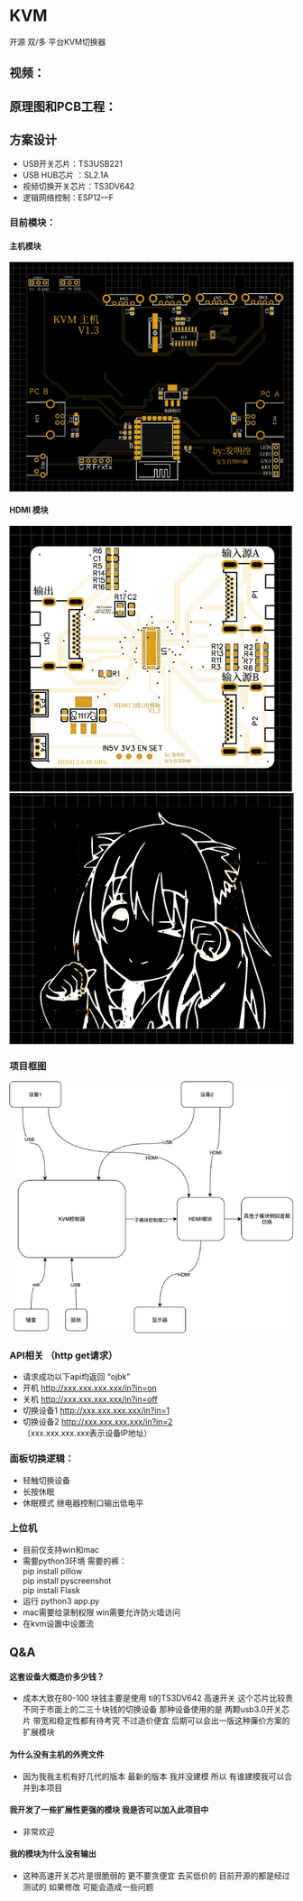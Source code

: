 # KVM
开源 双/多 平台KVM切换器 

## 视频：

## 原理图和PCB工程：


## 方案设计
* USB开关芯片：TS3USB221
* USB HUB芯片 ：SL2.1A
* 视频切换开关芯片：TS3DV642
* 逻辑网络控制：ESP12—F
### 目前模块：
#### 主机模块 
![img](./img/kvm主机.png)
#### HDMI 模块
![img](./img/hdmi1.png)
![img](./img/hdmi2.png)





### 项目框图
![img](./img/kvm.png)
### API相关 （http get请求）
* 请求成功以下api均返回 “ojbk”
* 开机 http://xxx.xxx.xxx.xxx/in?in=on
* 关机 http://xxx.xxx.xxx.xxx/in?in=off
* 切换设备1 http://xxx.xxx.xxx.xxx/in?in=1
* 切换设备2 http://xxx.xxx.xxx.xxx/in?in=2  
（xxx.xxx.xxx.xxx表示设备IP地址）
### 面板切换逻辑：
* 轻触切换设备
* 长按休眠
* 休眠模式 继电器控制口输出低电平


### 上位机
* 目前仅支持win和mac
* 需要python3环境
需要的裤：  
pip install pillow  
pip install pyscreenshot  
pip install Flask  
* 运行 python3 app.py 
* mac需要给录制权限 win需要允许防火墙访问
* 在kvm设置中设置流 

## Q&A
#### 这套设备大概造价多少钱？
* 成本大致在80-100 块钱主要是使用 ti的TS3DV642 高速开关 这个芯片比较贵 不同于市面上的二三十块钱的切换设备 那种设备使用的是 两颗usb3.0开关芯片 带宽和稳定性都有待考究 不过造价便宜 后期可以会出一版这种廉价方案的扩展模块
#### 为什么没有主机的外壳文件
* 因为我我主机有好几代的版本 最新的版本 我并没建模 所以 有谁建模我可以合并到本项目
#### 我开发了一些扩展性更强的模块 我是否可以加入此项目中
* 非常欢迎 
#### 我的模块为什么没有输出
* 这种高速开关芯片是很脆弱的 更不要贪便宜 去买低价的 目前开源的都是经过测试的 如果修改 可能会造成一些问题

